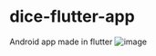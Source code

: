 # dice-flutter-app
Android app made in flutter
![image](https://user-images.githubusercontent.com/22864669/168334197-e3174b31-69e8-4b5f-9b57-071d6a4e417f.png)
